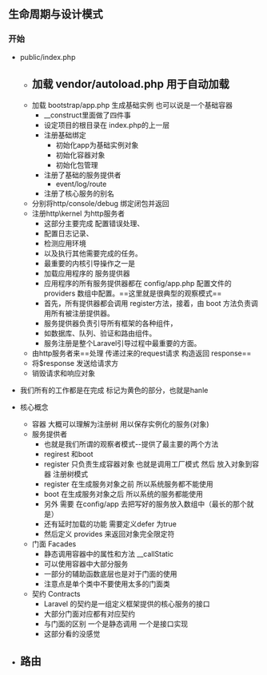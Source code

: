 ## 生命周期与设计模式
### 开始
- public/index.php
    - 加载 vendor/autoload.php 用于自动加载
        -  
    - 加载 bootstrap/app.php 生成基础实例 也可以说是一个基础容器
        - __construct里面做了四件事
        - 设定项目的根目录在 index.php的上一层
        - 注册基础绑定    
            - 初始化app为基础实例对象
            - 初始化容器对象
            - 初始化包管理
        - 注册了基础的服务提供者
            - event/log/route
        - 注册了核心服务的别名
    - 分别将http/console/debug 绑定闭包并返回
    - 注册http\kernel 为http服务者
        - 这部分主要完成 配置错误处理、
        - 配置日志记录、
        - 检测应用环境
        - 以及执行其他需要完成的任务。
        - 最重要的内核引导操作之一是
        - 加载应用程序的 服务提供器
        - 应用程序的所有服务提供器都在 config/app.php 配置文件的 providers 数组中配置。==这里就是很典型的观察模式==
        - 首先，所有提供器都会调用 register方法，接着，由 boot 方法负责调用所有被注册提供器。
        - 服务提供器负责引导所有框架的各种组件，
        - 如数据库、队列、验证和路由组件。
        - 服务注册是整个Laravel引导过程中最重要的方面。
    - 由http服务者来==处理 传递过来的request请求  构造返回 response==
    - 将$response 发送给请求方
    - 销毁请求和响应对象
- 我们所有的工作都是在完成 标记为黄色的部分，也就是hanle

- 核心概念
    - 容器  大概可以理解为注册树 用以保存实例化的服务(对象)
    - 服务提供者
        - 也就是我们所谓的观察者模式--提供了最主要的两个方法
        - regirest 和boot
        - register 只负责生成容器对象  也就是调用工厂模式  然后 放入对象到容器 注册树模式
        - register  在生成服务对象之前 所以系统服务都不能使用
        - boot 在生成服务对象之后 所以系统的服务都能使用
        - 另外 需要 在config/app 去把写好的服务放入数组中（最长的那个就是）
        - 还有延时加载的功能  需要定义defer 为true
        - 然后定义 provides 来返回对象完全限定符
    - 门面  Facades
        - 静态调用容器中的属性和方法 __callStatic
        - 可以使用容器中大部分服务 
        - 一部分的辅助函数底层也是对于门面的使用
        - 注意点是单个类中不要使用太多的门面类
    - 契约 Contracts
        - Laravel 的契约是一组定义框架提供的核心服务的接口
        - 大部分门面对应都有对应契约
        - 与门面的区别 一个是静态调用  一个是接口实现
        - 这部分看的没感觉
- 路由
    -  